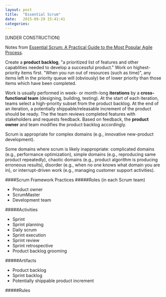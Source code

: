 ```yaml
---
layout: post
title:  "Essential Scrum"
date:   2015-09-29 15:41:41
categories: 
---
```

[UNDER CONSTRUCTION]


Notes from <a href="http://www.amazon.com/Essential-Scrum-Practical-Addison-Wesley-Signature/dp/0137043295" target="_blank">Essential Scrum: A Practical Guide to the Most Popular Agile Process</a>.

Create a **product backlog**, "a prioritized list of features and other capablities needed to develop a successful product." Work on highest-priority items first. "When you run out of resources (such as time)", any items left in the priority queue will (obviously) be of lower priority than those items which have been completed.

Work is usually performed in week- or month-long **iterations** by a **cross-functional team** (designing, building, testing). At the start of each iteration, teams select a high-priority subset from the product backlog. At the end of an iteration, a potentially shippable/releasable increment of the product should be ready. The the team reviews completed features with stakeholders and requests feedback. Based on feedback, the **product owner** and team modifies the product backlog accordingly.

Scrum is appropriate for complex domains (e.g., innovative new-product development).

Some domains where scrum is likely inappropriate: complicated domains (e.g., performance optimization), simple domains (e.g., reproducing same product repeatedly), chaotic domains (e.g., product algorithm is producing erroneous results), disorder (e.g., when no one knows what domain you are in), or interrupt-driven work (e.g., managing customer support activities).

####Scrum Framework Practices
#####Roles (in each Scrum team)
- Product owner
- ScrumMaster
- Development team

#####Activities
- Sprint
- Sprint planning
- Daily scrum
- Sprint execution
- Sprint review
- Sprint retrospective
- Product backlog grooming

#####Artifacts
- Product backlog
- Sprint backlog
- Potentially shippable product increment

#####Rules




